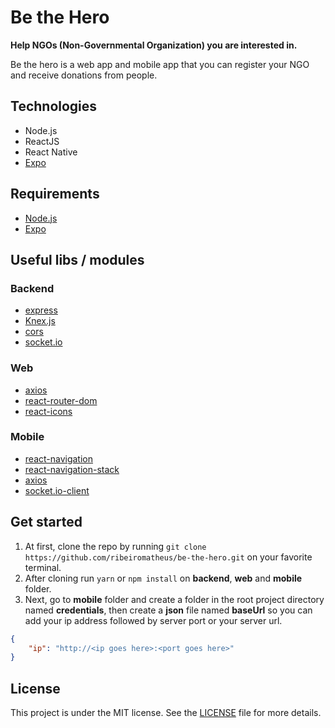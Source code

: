 # Be the Hero
**Help NGOs (Non-Governmental Organization) you are interested in.**

Be the hero is a web app and mobile app that you can register your NGO and receive donations from people.

## Technologies
- Node.js
- ReactJS
- React Native
- [Expo](https://expo.io/learn)

## Requirements
- [Node.js](https://nodejs.org)
- [Expo](https://expo.io/learn)

## Useful libs / modules
### Backend
- [express](https://github.com/expressjs/express)
- [Knex.js](https://github.com/knex/knex)
- [cors](https://github.com/expressjs/cors)
- [socket.io](https://github.com/socketio/socket.io)

### Web
- [axios](https://github.com/axios/axios)
- [react-router-dom](https://github.com/ReactTraining/react-router/tree/master/packages/react-router-dom)
- [react-icons](https://github.com/react-icons/react-icons)

### Mobile
- [react-navigation](https://github.com/react-navigation/react-navigation)
- [react-navigation-stack](https://github.com/react-navigation/stack)
- [axios](https://github.com/axios/axios)
- [socket.io-client](https://github.com/socketio/socket.io-client)

## Get started
1. At first, clone the repo by running `git clone https://github.com/ribeiromatheus/be-the-hero.git` on your favorite terminal.
2. After cloning run `yarn` or `npm install` on **backend**, **web** and **mobile** folder.
3. Next, go to **mobile** folder and create a folder in the root project directory named **credentials**, then create a **json** file named **baseUrl** so you can add your ip address followed by server port or your server url. 
```json
{
    "ip": "http://<ip goes here>:<port goes here>"
}
```

## License
This project is under the MIT license. See the [LICENSE](https://github.com/ribeiromatheus/be-the-hero/blob/master/LICENSE) file for more details.